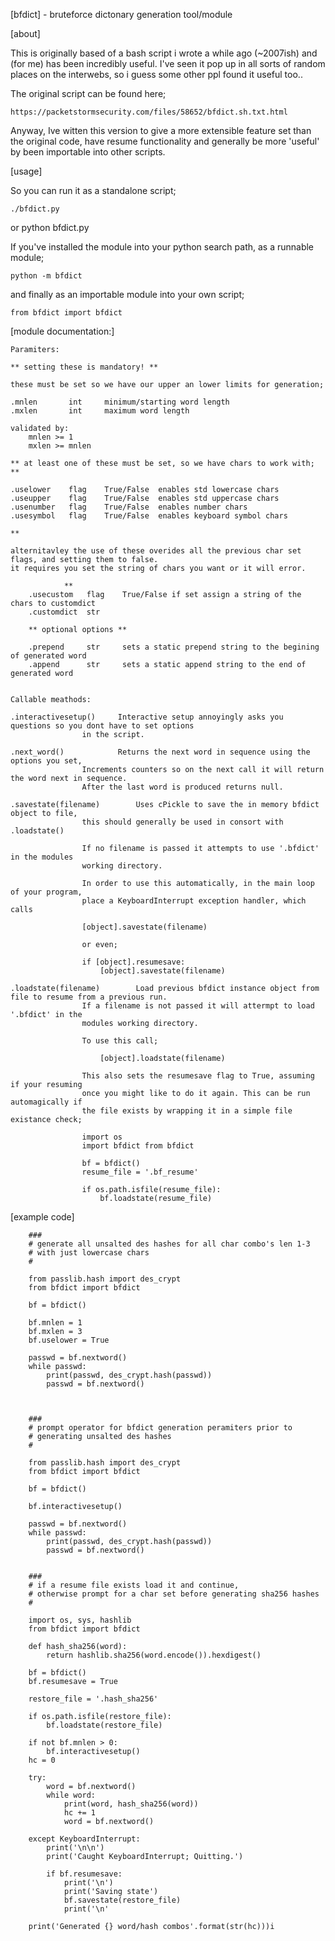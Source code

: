 [bfdict] - bruteforce dictonary generation tool/module

[about]

This is originally based of a bash script i wrote a while ago (~2007ish) and (for me) has
been incredibly useful. I've seen it pop up in all sorts of random places on the interwebs,
so i guess some other ppl found it useful too..

The original script can be found here;

	https://packetstormsecurity.com/files/58652/bfdict.sh.txt.html
		
Anyway, Ive witten this version to give a more extensible feature set than the original code, have
resume functionality and generally be more 'useful' by been importable into other scripts.


																				
[usage]


So you can run it as a standalone script;

	./bfdict.py
or
	python bfdict.py


If you've installed the module into your python search path, as a runnable module;

	python -m bfdict


and finally as an importable module into your own script;

	from bfdict import bfdict


[module documentation:]

	Paramiters:

	** setting these is mandatory! **

	these must be set so we have our upper an lower limits for generation;

	.mnlen       int     minimum/starting word length
	.mxlen       int     maximum word length

	validated by:
		mnlen >= 1
		mxlen >= mnlen

	** at least one of these must be set, so we have chars to work with; **

	.uselower    flag    True/False  enables std lowercase chars
	.useupper    flag    True/False  enables std uppercase chars
	.usenumber   flag    True/False  enables number chars
	.usesymbol   flag    True/False  enables keyboard symbol chars

	**
		
	alternitavley the use of these overides all the previous char set flags, and setting them to false.
	it requires you set the string of chars you want or it will error.
		
                **
		.usecustom   flag    True/False if set assign a string of the chars to customdict
		.customdict  str

		** optional options **

		.prepend     str     sets a static prepend string to the begining of generated word
		.append      str     sets a static append string to the end of generated word


	Callable meathods:

	.interactivesetup()		Interactive setup annoyingly asks you questions so you dont have to set options 
					in the script.

	.next_word()			Returns the next word in sequence using the options you set,
					Increments counters so on the next call it will return the word next in sequence.
					After the last word is produced returns null.

	.savestate(filename)		Uses cPickle to save the in memory bfdict object to file,
					this should generally be used in consort with .loadstate()

					If no filename is passed it attempts to use '.bfdict' in the modules
					working directory.

					In order to use this automatically, in the main loop of your program,
					place a KeyboardInterrupt exception handler, which calls

					[object].savestate(filename)

					or even;

					if [object].resumesave:
						[object].savestate(filename)

	.loadstate(filename)		Load previous bfdict instance object from file to resume from a previous run.
					If a filename is not passed it will attermpt to load '.bfdict' in the
					modules working directory.

					To use this call;

						[object].loadstate(filename)

					This also sets the resumesave flag to True, assuming if your resuming 
					once you might like to do it again. This can be run automagically if 
					the file exists by wrapping it in a simple file existance check;
						
					import os
					import bfdict from bfdict

					bf = bfdict()
					resume_file = '.bf_resume'

					if os.path.isfile(resume_file):
						bf.loadstate(resume_file)


[example code]

		###
		# generate all unsalted des hashes for all char combo's len 1-3
		# with just lowercase chars
		#

		from passlib.hash import des_crypt
		from bfdict import bfdict

		bf = bfdict()

		bf.mnlen = 1
		bf.mxlen = 3
		bf.uselower = True

		passwd = bf.nextword()
		while passwd:
			print(passwd, des_crypt.hash(passwd))
			passwd = bf.nextword()



		###
		# prompt operator for bfdict generation peramiters prior to
		# generating unsalted des hashes
		#

		from passlib.hash import des_crypt
		from bfdict import bfdict

		bf = bfdict()

		bf.interactivesetup()

		passwd = bf.nextword()
		while passwd:
			print(passwd, des_crypt.hash(passwd))
			passwd = bf.nextword()


		###
		# if a resume file exists load it and continue,
		# otherwise prompt for a char set before generating sha256 hashes
		#

		import os, sys, hashlib
		from bfdict import bfdict

		def hash_sha256(word):
			return hashlib.sha256(word.encode()).hexdigest()

		bf = bfdict()
		bf.resumesave = True

		restore_file = '.hash_sha256'

		if os.path.isfile(restore_file):
			bf.loadstate(restore_file)

		if not bf.mnlen > 0:
			bf.interactivesetup()
		hc = 0

		try:
			word = bf.nextword()
			while word:
				print(word, hash_sha256(word))
				hc += 1
				word = bf.nextword()

		except KeyboardInterrupt:
			print('\n\n')
			print('Caught KeyboardInterrupt; Quitting.')

			if bf.resumesave:
				print('\n')
				print('Saving state')
				bf.savestate(restore_file)
				print('\n'

		print('Generated {} word/hash combos'.format(str(hc)))i


